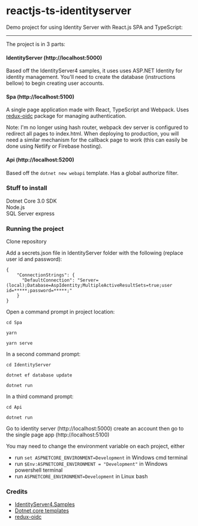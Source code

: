 # reactjs-ts-identityserver

Demo project for using Identity Server with React.js SPA and TypeScript:

---

The project is in 3 parts:

#### IdentityServer (http://localhost:5000)

Based off the IdentityServer4 samples, it uses uses ASP.NET Identity for identity management. You'll need to create the database (instructions bellow) to begin creating user accounts.

#### Spa (http://localhost:5100)

A single page application made with React, TypeScript and Webpack. Uses [redux-oidc](https://github.com/maxmantz/redux-oidc) package for managing authentication.

Note: I'm no longer using hash router, webpack dev server is configured to redirect all pages to index.html.
When deploying to production, you will need a similar mechanism for the callback page to work (this can easily be done using Netlify or Firebase hosting).

#### Api (http://localhost:5200)

Based off the `dotnet new webapi` template. Has a global authorize filter.

### Stuff to install

Dotnet Core 3.0 SDK  
Node.js  
SQL Server express

### Running the project

Clone repository

Add a secrets.json file in IdentityServer folder with the following (replace user id and password):

```
{
    "ConnectionStrings": {
      "DefaultConnection": "Server=(local);Database=AspIdentity;MultipleActiveResultSets=true;user id=*****;password=*****;"
    }
}
```

Open a command prompt in project location:

`cd Spa`

`yarn`

`yarn serve`

In a second command prompt:

`cd IdentityServer`

`dotnet ef database update`

`dotnet run`

In a third command prompt:

`cd Api`

`dotnet run`

Go to identity server (http://localhost:5000) create an account then go to the single page app (http://localhost:5100)

You may need to change the environment variable on each project, either

- run `set ASPNETCORE_ENVIRONMENT=Development` in Windows cmd terminal
- run `$Env:ASPNETCORE_ENVIRONMENT = "Development"` in Windows powershell terminal
- run `ASPNETCORE_ENVIRONMENT=Development` in Linux bash

### Credits

- [IdentityServer4.Samples](https://github.com/IdentityServer/IdentityServer4.Samples)
- [Dotnet core templates](https://github.com/aspnet/JavaScriptServices)
- [redux-oidc](https://github.com/maxmantz/redux-oidc)
